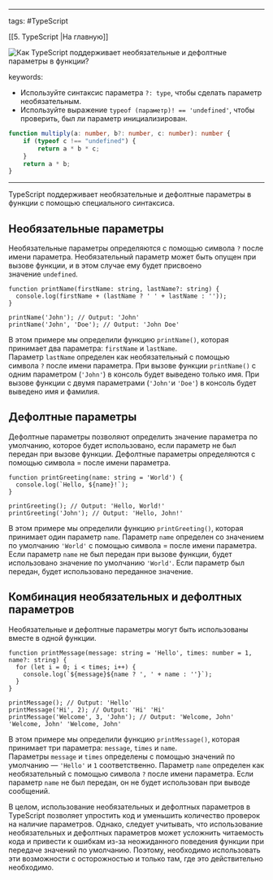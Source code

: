 ____

tags: #TypeScript 

[[5. TypeScript |На главную]]

![Как TypeScript поддерживает необязательные и дефолтные параметры в функции?](https://youtu.be/VYQl2GhbCUs?t=102)

keywords:

- Используйте синтаксис параметра `?: type`, чтобы сделать параметр необязательным.
- Используйте выражение `typeof (параметр)! == 'undefined'`, чтобы проверить, был ли параметр инициализирован.

```typescript
function multiply(a: number, b?: number, c: number): number {
	if (typeof c !== "undefined") {
		return a * b * c;
	}
	return a * b;
}
```


_____

TypeScript поддерживает необязательные и дефолтные параметры в функции с помощью специального синтаксиса.

## Необязательные параметры

Необязательные параметры определяются с помощью символа `?` после имени параметра. Необязательный параметр может быть опущен при вызове функции, и в этом случае ему будет присвоено значение `undefined`.

```
function printName(firstName: string, lastName?: string) {
  console.log(firstName + (lastName ? ' ' + lastName : ''));
}

printName('John'); // Output: 'John'
printName('John', 'Doe'); // Output: 'John Doe'
```

В этом примере мы определили функцию `printName()`, которая принимает два параметра: `firstName` и `lastName`. Параметр `lastName` определен как необязательный с помощью символа `?` после имени параметра. При вызове функции `printName()` с одним параметром (`'John'`) в консоль будет выведено только имя. При вызове функции с двумя параметрами (`'John'`и `'Doe'`) в консоль будет выведено имя и фамилия.

## Дефолтные параметры

Дефолтные параметры позволяют определить значение параметра по умолчанию, которое будет использовано, если параметр не был передан при вызове функции. Дефолтные параметры определяются с помощью символа = после имени параметра.

```
function printGreeting(name: string = 'World') {
  console.log(`Hello, ${name}!`);
}

printGreeting(); // Output: 'Hello, World!'
printGreeting('John'); // Output: 'Hello, John!'
```

В этом примере мы определили функцию `printGreeting()`, которая принимает один параметр `name`. Параметр `name` определен со значением по умолчанию `'World'` с помощью символа = после имени параметра. Если параметр `name` не был передан при вызове функции, будет использовано значение по умолчанию `'World'`. Если параметр был передан, будет использовано переданное значение.

## Комбинация необязательных и дефолтных параметров

Необязательные и дефолтные параметры могут быть использованы вместе в одной функции.

```
function printMessage(message: string = 'Hello', times: number = 1, name?: string) {
  for (let i = 0; i < times; i++) {
    console.log(`${message}${name ? ', ' + name : ''}`);
  }
}

printMessage(); // Output: 'Hello'
printMessage('Hi', 2); // Output: 'Hi' 'Hi'
printMessage('Welcome', 3, 'John'); // Output: 'Welcome, John' 'Welcome, John' 'Welcome, John'
```

В этом примере мы определили функцию `printMessage()`, которая принимает три параметра: `message`, `times` и `name`. Параметры `message` и `times` определены с помощью значений по умолчанию — `'Hello'` и `1` соответственно. Параметр `name` определен как необязательный с помощью символа `?` после имени параметра. Если параметр `name` не был передан, он не будет использован при выводе сообщений.

В целом, использование необязательных и дефолтных параметров в TypeScript позволяет упростить код и уменьшить количество проверок на наличие параметров. Однако, следует учитывать, что использование необязательных и дефолтных параметров может усложнить читаемость кода и привести к ошибкам из-за неожиданного поведения функции при передаче значений по умолчанию. Поэтому, необходимо использовать эти возможности с осторожностью и только там, где это действительно необходимо.